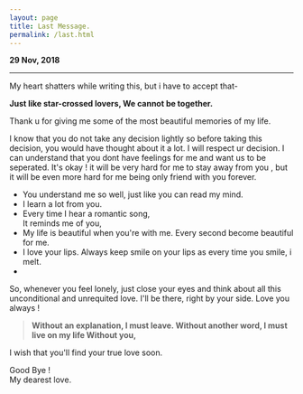 ```yaml
---
layout: page
title: Last Message.
permalink: /last.html
---
```


**29 Nov, 2018**

---

My heart shatters while writing this, but i have to accept that-

**Just like star-crossed lovers, 
We cannot be together.**

Thank u for giving me some of the most beautiful memories of my life.

I know that you do not take any decision lightly so before taking this decision, you would have thought about it a lot. I will respect ur decision. I can understand that you dont have feelings for me and want us to be seperated. It's okay !  it will be very hard for me to stay away from you , but it will be even more hard for me being only friend with you forever. 

+ You understand me so well, just like you can read my mind.
+ I learn a lot from you.
+ Every time I hear a romantic song,<br>
It reminds me of you,<br>
+ My life is beautiful when you're with me. Every second become beautiful for me.
+ I love your lips. Always keep smile on your lips as every time you smile, i melt.
+ 


So, whenever you feel lonely, just close your eyes and think about all this unconditional and unrequited love. I'll be there, right by your side. Love you always !

>**Without an explanation,
I must leave.
Without another word,
I must live on my life
Without you,**

I wish that you'll find your true love soon.

Good Bye !<br>
My dearest love.

